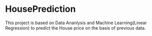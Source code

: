 # HousePrediction
This project is based on Data Ananlysis and Machine Learning(Linear Regression) to predict the House price on the basis of previous data.
